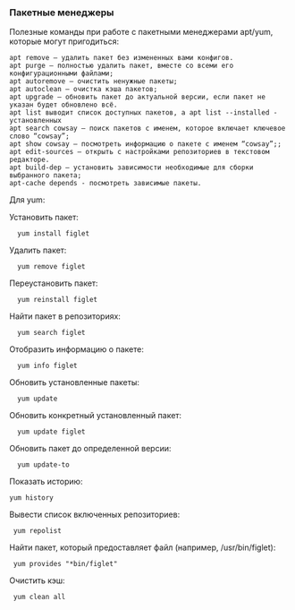 ### Пакетные менеджеры

Полезные команды при работе с пакетными менеджерами apt/yum, которые могут пригодиться:

    apt remove – удалить пакет без измененных вами конфигов.
    apt purge – полностью удалить пакет, вместе со всеми его конфигурационными файлами;
    apt autoremove – очистить ненужные пакеты;
    apt autoclean – очистка кэша пакетов;
    apt upgrade – обновить пакет до актуальной версии, если пакет не указан будет обновлено всё.
    apt list выводит список доступных пакетов, а apt list --installed - установленных
    apt search cowsay – поиск пакетов с именем, которое включает ключевое слово “cowsay”;
    apt show cowsay – посмотреть информацию о пакете с именем “cowsay”;;
    apt edit-sources – открыть с настройками репозиториев в текстовом редакторе.
    apt build-dep – установить зависимости необходимые для сборки выбранного пакета;
    apt-cache depends - посмотреть зависимые пакеты.

Для yum:

Установить пакет: 

      yum install figlet 

Удалить пакет: 

      yum remove figlet 

Переустановить пакет: 

      yum reinstall figlet 

Найти пакет в репозиториях: 

      yum search figlet 

Отобразить информацию о пакете: 

      yum info figlet 

Обновить установленные пакеты: 

      yum update 

Обновить конкретный установленный пакет: 

      yum update figlet 

Обновить пакет до определенной версии:

      yum update-to

Показать историю: 

    yum history 

Вывести список включенных репозиториев: 

     yum repolist 

Найти пакет, который предоставляет файл (например, /usr/bin/figlet):

     yum provides "*bin/figlet" 

Очистить кэш: 

     yum clean all

 
